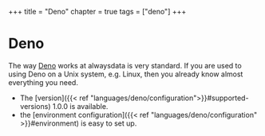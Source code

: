 +++
title = "Deno"
chapter = true
tags = ["deno"]
+++

# Deno

The way [Deno](https://deno.land/) works at alwaysdata is very standard. If you are used to using Deno on a Unix system, e.g. Linux, then you already know almost everything you need.

- The [version]({{< ref "languages/deno/configuration">}}#supported-versions) 1.0.0 is available.
- the [environment configuration]({{< ref "languages/deno/configuration" >}}#environment) is easy to set up.
